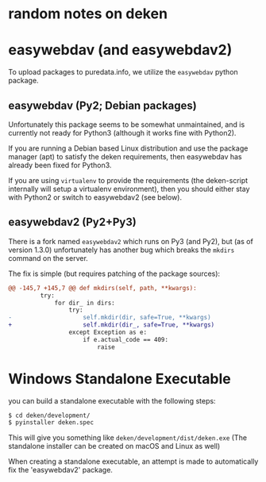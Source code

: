 random notes on deken
=====================

# easywebdav (and easywebdav2)
To upload packages to puredata.info, we utilize the `easywebdav` python package.

## easywebdav (Py2; Debian packages)
Unfortunately this package seems to be somewhat unmaintained, and is currently
not ready for Python3 (although it works fine with Python2).

If you are running a Debian based Linux distribution and use the package
manager (apt) to satisfy the deken requirements, then easywebdav has already
been fixed for Python3.

If you are using `virtualenv` to provide the requirements (the deken-script
internally will setup a virtualenv environment), then you should either stay
with Python2 or switch to easywebdav2 (see below).

## easywebdav2 (Py2+Py3)

There is a fork named `easywebdav2` which runs on Py3 (and Py2), but (as of
version 1.3.0) unfortunately has another bug which breaks the `mkdirs` command on
the server.

The fix is simple (but requires patching of the package sources):

~~~diff
@@ -145,7 +145,7 @@ def mkdirs(self, path, **kwargs):
         try:
             for dir_ in dirs:
                 try:
-                    self.mkdir(dir, safe=True, **kwargs)
+                    self.mkdir(dir_, safe=True, **kwargs)
                 except Exception as e:
                     if e.actual_code == 409:
                         raise
~~~



# Windows Standalone Executable
you can build a standalone executable with the following steps:

~~~bash
$ cd deken/development/
$ pyinstaller deken.spec
~~~

This will give you something like `deken/development/dist/deken.exe`
(The standalone installer can be created on macOS and Linux as well)

When creating a standalone executable, an attempt is made to automatically fix
the 'easywebdav2' package.
